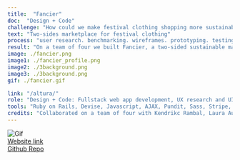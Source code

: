 ```yaml
---
title:  "Fancier"
doc:  "Design + Code"
challenge: "How could we make festival clothing shopping more sustainable, memorable and unique?"
text: "Two-sides marketplace for festival clothing"
process: "user research. benchmarking. wireframes. prototyping. testing. hi fis. iterating. building."
result: "On a team of four we built Fancier, a two-sided sustainable marketplace for festival outfits. Users are able to buy and sell festival clothing, along with create profiles, favorites, write reviews, see product recommendations and view dashboard to track shipments and purchases. I led the UX design process, while we all collaborated on the development of the Ruby on Rails application. Sign up: www.getfancier.com (mobile-only) Github: www.github.com/themsinglink/FANCIER_APP"
image: ./fancier.png
image1: ./fancier_profile.png
image2: ./3background.png
image3: ./3background.png
gif: ./fancier.gif

link: "/altura/"
role: "Design + Code: Fullstack web app development, UX research and UI design"
tools: "Ruby on Rails, Devise, Javascript, AJAX, Pundit, Sass, Stripe, PostgreSQL"
credits: "Collaborated on a team of four with Kendrikc Rambal, Laura Aunion and Katy Link during Le Wagon bootcamp"
---
```


![Gif](fancier.gif)
<br>
[Website link](https://www.getfancier.com "www.getfancier.com")
<br>
[Github Repo](https://github.com/themsinglink/FANCIER_APP "https://github.com/themsinglink/FANCIER_APP")

